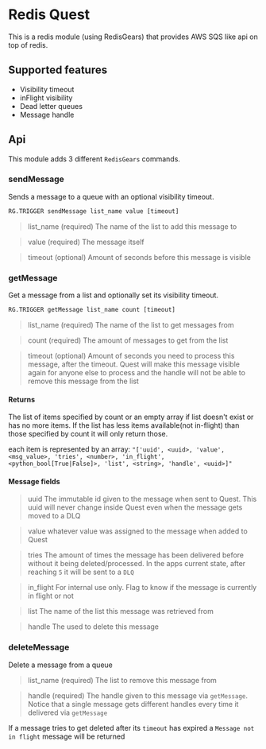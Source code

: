 # Redis Quest
This is a redis module (using RedisGears) that provides AWS SQS like api on top of redis.

## Supported features
  - Visibility timeout
  - inFlight visibility
  - Dead letter queues
  - Message handle

## Api
This module adds 3 different `RedisGears` commands.

### sendMessage
Sends a message to a queue with an optional visibility timeout.

```python
RG.TRIGGER sendMessage list_name value [timeout]
```

>list_name (required)
The name of the list to add this message to

>value (required)
The message itself

>timeout (optional)
Amount of seconds before this message is visible

### getMessage
Get a message from a list and optionally set its visibility timeout.

```python
RG.TRIGGER getMessage list_name count [timeout]
```

>list_name (required)
The name of the list to get messages from

>count (required)
The amount of messages to get from the list

>timeout (optional)
Amount of seconds you need to process this message, after the timeout. Quest will make this message visible again for anyone else to process and the handle will not be able to remove this message from the list

#### Returns
The list of items specified by count or an empty array if list doesn't exist or has no more items. If the list has less items available(not in-flight) than those specified by count it will only return those.

each item is represented by an array:
`"['uuid', <uuid>, 'value', <msg_value>, 'tries', <number>, 'in_flight', <python_bool[True|False]>, 'list', <string>, 'handle', <uuid>]"`

#### Message fields

>uuid
The immutable id given to the message when sent to Quest. This uuid will never change inside Quest even when the message gets moved to a DLQ

>value
whatever value was assigned to the message when added to Quest

>tries
The amount of times the message has been delivered before without it being deleted/processed. In the apps current state, after reaching `5` it will be sent to a `DLQ`

>in_flight
For internal use only. Flag to know if the message is  currently in flight or not

>list
The name of the list this message was retrieved from

>handle
The <uuid> used to delete this message

### deleteMessage
Delete a message from a queue

>list_name (required)
The list to remove this message from

>handle (required)
The handle given to this message via `getMessage`. Notice that a single message gets different handles every time it delivered via `getMessage`

If a message tries to get deleted after its `timeout` has expired a `Message not in flight` message will be returned
